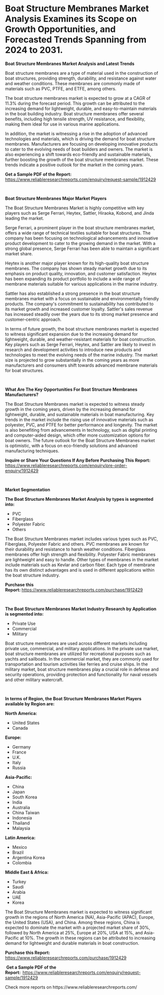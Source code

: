 <p><h1>Boat Structure Membranes Market Analysis Examines its Scope on Growth Opportunities, and Forecasted Trends Spanning from 2024 to 2031.</h1></p><p><strong>Boat Structure Membranes Market Analysis and Latest Trends</strong></p>
<p><p>Boat structure membranes are a type of material used in the construction of boat structures, providing strength, durability, and resistance against water and weather conditions. These membranes are commonly made of materials such as PVC, PTFE, and ETFE, among others.</p><p>The boat structure membranes market is expected to grow at a CAGR of 11.3% during the forecast period. This growth can be attributed to the increasing demand for lightweight, durable, and easy-to-maintain materials in the boat building industry. Boat structure membranes offer several benefits, including high tensile strength, UV resistance, and flexibility, making them ideal for use in various marine applications.</p><p>In addition, the market is witnessing a rise in the adoption of advanced technologies and materials, which is driving the demand for boat structure membranes. Manufacturers are focusing on developing innovative products to cater to the evolving needs of boat builders and owners. The market is also experiencing a shift towards eco-friendly and sustainable materials, further boosting the growth of the boat structure membranes market. These trends indicate a positive outlook for the market in the coming years.</p></p>
<p><strong>Get a Sample PDF of the Report:&nbsp;</strong> <a href="https://www.reliableresearchreports.com/enquiry/request-sample/1912429">https://www.reliableresearchreports.com/enquiry/request-sample/1912429</a></p>
<p>&nbsp;</p>
<p><strong>Boat Structure Membranes Major Market Players</strong></p>
<p><p>The Boat Structure Membranes Market is highly competitive with key players such as Serge Ferrari, Heytex, Sattler, Hiraoka, Kobond, and Jinda leading the market. </p><p>Serge Ferrari, a prominent player in the boat structure membranes market, offers a wide range of technical textiles suitable for boat structures. The company has been focusing on technological advancements and innovative product development to cater to the growing demand in the market. With a strong global presence, Serge Ferrari has been able to maintain a significant market share.</p><p>Heytex is another major player known for its high-quality boat structure membranes. The company has shown steady market growth due to its emphasis on product quality, innovation, and customer satisfaction. Heytex has been expanding its product portfolio to include a wide range of membrane materials suitable for various applications in the marine industry.</p><p>Sattler has also established a strong presence in the boat structure membranes market with a focus on sustainable and environmentally friendly products. The company's commitment to sustainability has contributed to its market growth and increased customer loyalty. Sattler's sales revenue has increased steadily over the years due to its strong market presence and customer-centric approach.</p><p>In terms of future growth, the boat structure membranes market is expected to witness significant expansion due to the increasing demand for lightweight, durable, and weather-resistant materials for boat construction. Key players such as Serge Ferrari, Heytex, and Sattler are likely to invest in research and development activities to introduce new products and technologies to meet the evolving needs of the marine industry. The market size is projected to grow substantially in the coming years as more manufacturers and consumers shift towards advanced membrane materials for boat structures.</p></p>
<p>&nbsp;</p>
<p><strong>What Are The Key Opportunities For Boat Structure Membranes Manufacturers?</strong></p>
<p><p>The Boat Structure Membranes market is expected to witness steady growth in the coming years, driven by the increasing demand for lightweight, durable, and sustainable materials in boat manufacturing. Key trends in the market include the rising use of innovative materials such as polyester, PVC, and PTFE for better performance and longevity. The market is also benefiting from advancements in technology, such as digital printing and computer-aided design, which offer more customization options for boat owners. The future outlook for the Boat Structure Membranes market is optimistic, with a focus on eco-friendly solutions and advanced manufacturing techniques.</p></p>
<p><strong>Inquire or Share Your Questions If Any Before Purchasing This Report:</strong> <a href="https://www.reliableresearchreports.com/enquiry/pre-order-enquiry/1912429">https://www.reliableresearchreports.com/enquiry/pre-order-enquiry/1912429</a></p>
<p>&nbsp;</p>
<p><strong>Market Segmentation</strong></p>
<p><strong>The Boat Structure Membranes Market Analysis by types is segmented into:</strong></p>
<p><ul><li>PVC</li><li>Fiberglass</li><li>Polyester Fabric</li><li>Others</li></ul></p>
<p><p>The Boat Structure Membranes market includes various types such as PVC, Fiberglass, Polyester Fabric and others. PVC membranes are known for their durability and resistance to harsh weather conditions. Fiberglass membranes offer high strength and flexibility. Polyester Fabric membranes are lightweight and easy to handle. Other types of membranes in the market include materials such as Kevlar and carbon fiber. Each type of membrane has its own distinct advantages and is used in different applications within the boat structure industry.</p></p>
<p><strong>Purchase this Report:&nbsp;</strong><a href="https://www.reliableresearchreports.com/purchase/1912429">https://www.reliableresearchreports.com/purchase/1912429</a></p>
<p>&nbsp;</p>
<p><strong>The Boat Structure Membranes Market Industry Research by Application is segmented into:</strong></p>
<p><ul><li>Private Use</li><li>Commercial</li><li>Military</li></ul></p>
<p><p>Boat structure membranes are used across different markets including private use, commercial, and military applications. In the private use market, boat structure membranes are utilized for recreational purposes such as yachts and sailboats. In the commercial market, they are commonly used for transportation and tourism activities like ferries and cruise ships. In the military market, boat structure membranes play a crucial role in defense and security operations, providing protection and functionality for naval vessels and other military watercraft.</p></p>
<p>&nbsp;</p>
<p><strong>In terms of Region, the Boat Structure Membranes Market Players available by Region are:</strong></p>
<p>
    <p> <strong> North America: </strong>
        <ul>
            <li>United States</li>
            <li>Canada</li>
        </ul>
        </p> 
    <p> <strong> Europe: </strong>
        <ul>
            <li>Germany</li>
            <li>France</li>
            <li>U.K.</li>
            <li>Italy</li>
            <li>Russia</li>
        </ul>
        </p> 
    <p> <strong> Asia-Pacific: </strong>
        <ul>
            <li>China</li>
            <li>Japan</li>
            <li>South Korea</li>
            <li>India</li>
            <li>Australia</li>
            <li>China Taiwan</li>
            <li>Indonesia</li>
            <li>Thailand</li>
            <li>Malaysia</li>
        </ul>
        </p> 
    <p> <strong> Latin America: </strong>
        <ul>
            <li>Mexico</li>
            <li>Brazil</li>
            <li>Argentina Korea</li>
            <li>Colombia</li>
        </ul>
        </p> 
    <p> <strong> Middle East & Africa: </strong>
        <ul>
            <li>Turkey</li>
            <li>Saudi</li>
            <li>Arabia</li>
            <li>UAE</li>
            <li>Korea</li>
        </ul>
    </p>
    </p>
<p><p>The Boat Structure Membranes market is expected to witness significant growth in the regions of North America (NA), Asia-Pacific (APAC), Europe, the United States (USA), and China. Among these regions, China is expected to dominate the market with a projected market share of 30%, followed by North America at 25%, Europe at 20%, USA at 15%, and Asia-Pacific at 10%. The growth in these regions can be attributed to increasing demand for lightweight and durable materials in boat construction.</p></p>
<p><strong>Purchase this Report: </strong><a href="https://www.reliableresearchreports.com/purchase/1912429">https://www.reliableresearchreports.com/purchase/1912429</a></p>
<p>&nbsp;<strong>Get a Sample PDF of the Report:&nbsp;&nbsp;</strong><a href="https://www.reliableresearchreports.com/enquiry/request-sample/1912429">https://www.reliableresearchreports.com/enquiry/request-sample/1912429</a></p>
<p><strong></strong></p>
<p>Check more reports on https://www.reliableresearchreports.com/</p>